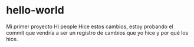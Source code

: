 # hello-world
Mi primer proyecto
Hi people
Hice estos cambios, estoy probando el commit que vendría a ser un registro de cambios que yo hice y por qué los hice.
